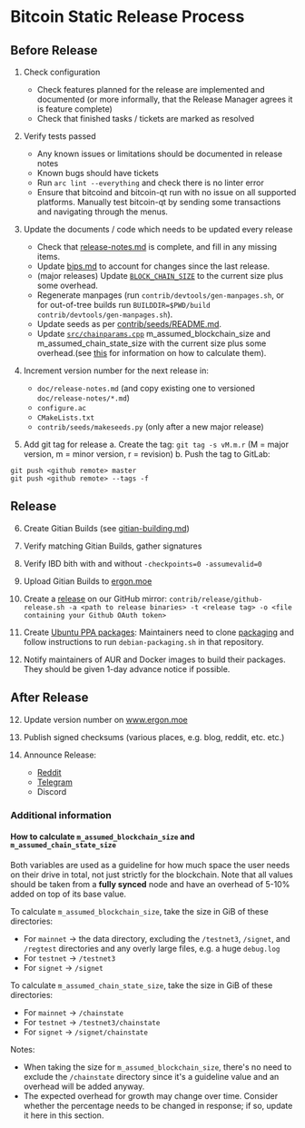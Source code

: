 Bitcoin Static Release Process
=================================


## Before Release

1. Check configuration
    - Check features planned for the release are implemented and documented
      (or more informally, that the Release Manager agrees it is feature complete)
    - Check that finished tasks / tickets are marked as resolved

2. Verify tests passed
    - Any known issues or limitations should be documented in release notes
    - Known bugs should have tickets
    - Run `arc lint --everything` and check there is no linter error
    - Ensure that bitcoind and bitcoin-qt run with no issue on all supported platforms.
      Manually test bitcoin-qt by sending some transactions and navigating through the menus.

3. Update the documents / code which needs to be updated every release
    - Check that [release-notes.md](release-notes.md) is complete, and fill in any missing items.
    - Update [bips.md](bips.md) to account for changes since the last release.
    - (major releases) Update [`BLOCK_CHAIN_SIZE`](../src/qt/intro.cpp) to the current size plus
      some overhead.
    - Regenerate manpages (run `contrib/devtools/gen-manpages.sh`, or for out-of-tree builds run
      `BUILDDIR=$PWD/build contrib/devtools/gen-manpages.sh`).
    - Update seeds as per [contrib/seeds/README.md](../contrib/seeds/README.md).
    - Update [`src/chainparams.cpp`](../src/chainparams.cpp) m_assumed_blockchain_size and m_assumed_chain_state_size with the current size plus some overhead.(see [this](#how-to-calculate-assumed-blockchain-and-chain-state-size) for information on how to calculate them).


4. Increment version number for the next release in:
    - `doc/release-notes.md` (and copy existing one to versioned `doc/release-notes/*.md`)
    - `configure.ac`
    - `CMakeLists.txt`
    - `contrib/seeds/makeseeds.py` (only after a new major release)

5. Add git tag for release
    a. Create the tag: `git tag -s vM.m.r` (M = major version, m = minor version, r = revision)
    b. Push the tag to GitLab:

```
git push <github remote> master
git push <github remote> --tags -f
```

## Release

6. Create Gitian Builds (see [gitian-building.md](gitian-building.md))

7. Verify matching Gitian Builds, gather signatures

8. Verify IBD bith with and without `-checkpoints=0 -assumevalid=0`

9. Upload Gitian Builds to [ergon.moe](https://ergon.moe/)

10. Create a [release](https://github.com/Ergon-Moe/Bitcoin-Static) on our GitHub mirror:
    `contrib/release/github-release.sh -a <path to release binaries> -t <release tag> -o <file containing your Github OAuth token>`

11. Create [Ubuntu PPA packages](https://launchpad.net/~bitcoin-cash-node/+archive/ubuntu/ppa):
    Maintainers need to clone [packaging](https://gitlab.com/bitcoin-cash-node/bchn-sw/packaging)
    and follow instructions to run `debian-packaging.sh` in that repository.

12. Notify maintainers of AUR and Docker images to build their packages.
    They should be given 1-day advance notice if possible.

## After Release

12. Update version number on www.ergon.moe

13. Publish signed checksums (various places, e.g. blog, reddit, etc. etc.)

14. Announce Release:
    - [Reddit](https://www.reddit.com/r/ergon/)
    - [Telegram](https://t.me/ErgonCommunity)
    - Discord
### Additional information

#### <a name="how-to-calculate-assumed-blockchain-and-chain-state-size"></a>How to calculate `m_assumed_blockchain_size` and `m_assumed_chain_state_size`

Both variables are used as a guideline for how much space the user needs on their drive in total, not just strictly for the blockchain.
Note that all values should be taken from a **fully synced** node and have an overhead of 5-10% added on top of its base value.

To calculate `m_assumed_blockchain_size`, take the size in GiB of these directories:
- For `mainnet` -> the data directory, excluding the `/testnet3`, `/signet`, and `/regtest` directories and any overly large files, e.g. a huge `debug.log`
- For `testnet` -> `/testnet3`
- For `signet` -> `/signet`

To calculate `m_assumed_chain_state_size`, take the size in GiB of these directories:
- For `mainnet` -> `/chainstate`
- For `testnet` -> `/testnet3/chainstate`
- For `signet` -> `/signet/chainstate`

Notes:
- When taking the size for `m_assumed_blockchain_size`, there's no need to exclude the `/chainstate` directory since it's a guideline value and an overhead will be added anyway.
- The expected overhead for growth may change over time. Consider whether the percentage needs to be changed in response; if so, update it here in this section.
